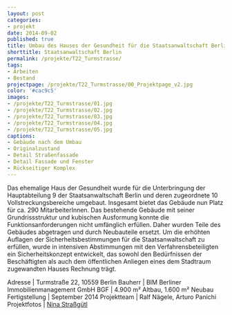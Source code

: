```yaml
---
layout: post
categories:
- projekt
date: 2014-09-02
published: true
title: Umbau des Hauses der Gesundheit für die Staatsanwaltschaft Berlin
shorttitle: Staatsanwaltschaft Berlin
permalink: /projekte/T22_Turmstrasse/
tags: 
- Arbeiten
- Bestand
projectpage: /projekte/T22_Turmstrasse/00_Projektpage_v2.jpg 
color: '#cac9c5'
images:
- /projekte/T22_Turmstrasse/01.jpg
- /projekte/T22_Turmstrasse/02.jpg
- /projekte/T22_Turmstrasse/03.jpg
- /projekte/T22_Turmstrasse/04.jpg
- /projekte/T22_Turmstrasse/05.jpg
captions:
- Gebäude nach dem Umbau
- Originalzustand
- Detail Straßenfassade
- Detail Fassade und Fenster
- Rückseitiger Komplex
---
```

Das ehemalige Haus der Gesundheit wurde für die Unterbringung der Hauptabteilung 9 der Staatsanwaltschaft Berlin und deren zugeordnete 10 Vollstreckungsbereiche umgebaut. Insgesamt bietet das Gebäude nun Platz für ca. 290 MitarbeiterInnen. Das bestehende Gebäude mit seiner Grundrissstruktur und kubischen Ausformung konnte die Funktionsanforderungen nicht umfänglich erfüllen. Daher wurden Teile des Gebäudes abgetragen und durch Neubauteile ersetzt. Um die erhöhten Auflagen der Sicherheitsbestimmungen für die Staatsanwaltschaft zu erfüllen, wurde in intensiven Abstimmungen mit den Verfahrensbeteiligten ein Sicherheitskonzept entwickelt, das sowohl den Bedürfnissen der Beschäftigten als auch dem öffentlichen Anliegen eines dem Stadtraum zugewandten Hauses Rechnung trägt.

Adresse				|	Turmstraße 22, 10559 Berlin
Bauherr				|	BIM Berliner Immobilienmanagement GmbH
BGF					|	4.900 m² Altbau, 1.600 m² Neubau
Fertigstellung		|	September 2014
Projektteam			|	Ralf Nägele, Arturo Panichi
Projektfotos		|	[Nina Straßgütl](http://www.ninastrg.de/)